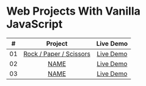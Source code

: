 # Web Projects With Vanilla JavaScript


|  #  |            Project             | Live Demo |
| :-: | :----------------------------: | :-------: |
| 01  |       [Rock / Paper / Scissors](https://github.com/udesurd/vanillajs_projects/tree/main/rock_paper_scissors)       | [Live Demo](https://udesurd.github.io/vanillajs_projects/rock_paper_scissors/)  | 
| 02  |       [NAME](PATH)       | [Live Demo](PATH)  | 
| 03  |       [NAME](PATH)       | [Live Demo](PATH)  | 
